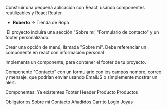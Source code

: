 Construir una pequeña aplicación con React, usando componentes reutilizables y React Router.

- **Roberto** -> Tienda de Ropa

 El proyecto incluirá una sección "Sobre mí, "Formulario de contacto" y un footer personalizado.

Crear una opción de menú, llamada "Sobre mí". 
	Debe referenciar un componente en react con información personal  

Implementa un componente, para contener el footer de tu proyecto.  

Componente "Contacto"
	con un formulario con los campos nombre, correo y mensaje, que podrían enviar usando EmailJS o simplemente mostrar un alert.

Componentes:
Ya existentes
	Footer
	Header
	Producto 
	Productos

Obligatorios
	Sobre mi 
	Contacto
Añadidos
	Carrito
	Login 
	Joyas 
	
